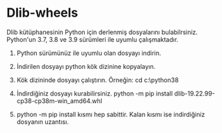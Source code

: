 # Dlib-wheels
Dlib kütüphanesinin Python için derlenmiş dosyalarını bulabilrsiniz. Python'un 3.7, 3.8 ve 3.9 sürümleri ile uyumlu çalışmaktadır. 

1) Python sürümünüz ile uyumlu olan dosyayı indirin.
2) İndirilen dosyayı python kök dizinine kopyalayın.
3) Kök dizininde dosyayı çalıştırın.
Örneğin: cd c:\python38

4) İndirdiğiniz dosyayı kurabilirsiniz.
  python -m pip install dlib-19.22.99-cp38-cp38m-win_amd64.whl 
  
5) python -m pip install kısmı hep sabittir. Kalan kısmı ise indirdiğiniz dosyanın uzantısı.
   
